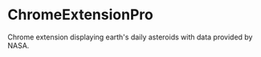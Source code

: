 # ChromeExtensionPro
Chrome extension displaying earth's daily asteroids with data provided by NASA.
